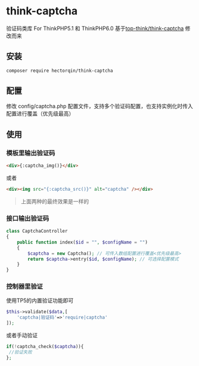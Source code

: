 # think-captcha

验证码类库 For ThinkPHP5.1 和 ThinkPHP6.0 基于[top-think/think-captcha](https://github.com/top-think/think-captcha) 修改而来

## 安装

```bash
composer require hectorqin/think-captcha
```

## 配置

修改 config/captcha.php 配置文件，支持多个验证码配置，也支持实例化时传入配置进行覆盖（优先级最高）

## 使用

### 模板里输出验证码

```html
<div>{:captcha_img()}</div>
```

或者

```html
<div><img src="{:captcha_src()}" alt="captcha" /></div>
```

> 上面两种的最终效果是一样的

### 接口输出验证码

```php
class CaptchaController
{
    public function index($id = "", $configName = "")
    {
        $captcha = new Captcha(); // 可传入数组配置进行覆盖<优先级最高>
        return $captcha->entry($id, $configName); // 可选择配置模式
    }
}
```

### 控制器里验证

使用TP5的内置验证功能即可

```php
$this->validate($data,[
    'captcha|验证码'=>'require|captcha'
]);
```

或者手动验证

```php
if(!captcha_check($captcha)){
 //验证失败
};
```
